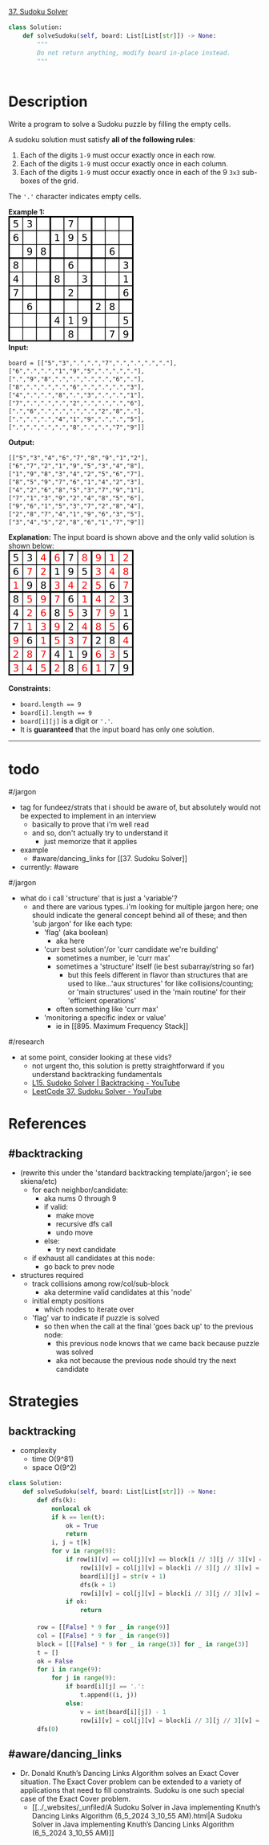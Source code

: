 [37. Sudoku Solver](https://leetcode.com/problems/sudoku-solver/)

```python
class Solution:
    def solveSudoku(self, board: List[List[str]]) -> None:
        """
        Do not return anything, modify board in-place instead.
        """
        
```

# Description

Write a program to solve a Sudoku puzzle by filling the empty cells.

A sudoku solution must satisfy **all of the following rules**:

1. Each of the digits `1-9` must occur exactly once in each row.
2. Each of the digits `1-9` must occur exactly once in each column.
3. Each of the digits `1-9` must occur exactly once in each of the 9 `3x3` sub-boxes of the grid.

The `'.'` character indicates empty cells.

**Example 1:**  
![](!assets/attachments/Pasted%20image%2020240420012147.png)  
**Input:** 
```
board = [["5","3",".",".","7",".",".",".","."],["6",".",".","1","9","5",".",".","."],[".","9","8",".",".",".",".","6","."],["8",".",".",".","6",".",".",".","3"],["4",".",".","8",".","3",".",".","1"],["7",".",".",".","2",".",".",".","6"],[".","6",".",".",".",".","2","8","."],[".",".",".","4","1","9",".",".","5"],[".",".",".",".","8",".",".","7","9"]]
```
**Output:**
```
[["5","3","4","6","7","8","9","1","2"],["6","7","2","1","9","5","3","4","8"],["1","9","8","3","4","2","5","6","7"],["8","5","9","7","6","1","4","2","3"],["4","2","6","8","5","3","7","9","1"],["7","1","3","9","2","4","8","5","6"],["9","6","1","5","3","7","2","8","4"],["2","8","7","4","1","9","6","3","5"],["3","4","5","2","8","6","1","7","9"]]
```
**Explanation:** The input board is shown above and the only valid solution is shown below:  
![](!assets/attachments/Pasted%20image%2020240420012205.png)  

**Constraints:**
- `board.length == 9`
- `board[i].length == 9`
- `board[i][j]` is a digit or `'.'`.
- It is **guaranteed** that the input board has only one solution.

---

# todo

#/jargon 
- tag for fundeez/strats that i should be aware of, but absolutely would not be expected to implement in an interview
	- basically to prove that i'm well read
	- and so, don't actually try to understand it
		- just memorize that it applies
- example
	- #aware/dancing_links for [[37. Sudoku Solver]]
- currently: #aware 


#/jargon 
- what do i call 'structure' that is just a 'variable'?
	- and there are various types..i'm looking for multiple jargon here; one should indicate the general concept behind all of these; and then 'sub jargon' for like each type: 
		- 'flag' (aka boolean)
			- aka here
		- 'curr best solution'/or 'curr candidate we're building'
			- sometimes a number, ie 'curr max'
			- sometimes a 'structure' itself (ie best subarray/string so far)
				- but this feels different in flavor than structures that are used to like...'aux structures' for like collisions/counting; or 'main structures' used in the 'main routine' for their 'efficient operations'
			- often something like 'curr max'
		- 'monitoring a specific index or value'
			- ie in [[895. Maximum Frequency Stack]]

#/research 
- at some point, consider looking at these vids?
	- not urgent tho, this solution is pretty straightforward if you understand backtracking fundamentals
	- [L15. Sudoko Solver | Backtracking - YouTube](https://www.youtube.com/watch?v=FWAIf_EVUKE)
	- [LeetCode 37. Sudoku Solver - YouTube](https://www.youtube.com/watch?v=lLixGoGuClc)

# References

## #backtracking 
- (rewrite this under the 'standard backtracking template/jargon'; ie see skiena/etc)
	- for each neighbor/candidate:
		- aka nums 0 through 9
		- if valid:
			- make move
			- recursive dfs call
			- undo move
		- else:
			- try next candidate
	- if exhaust all candidates at this node:
		- go back to prev node
- structures required
	- track collisions among row/col/sub-block
		- aka determine valid candidates at this 'node'
	- initial empty positions
		- which nodes to iterate over
	- 'flag' var to indicate if puzzle is solved
		- so then when the call at the final 'goes back up' to the previous node:
			- this previous node knows that we came back because puzzle was solved
			- aka not because the previous node should try the next candidate


# Strategies



## backtracking
- complexity
	- time O(9^81)
	- space O(9^2)

```python
class Solution:
    def solveSudoku(self, board: List[List[str]]) -> None:
        def dfs(k):
            nonlocal ok
            if k == len(t):
                ok = True
                return
            i, j = t[k]
            for v in range(9):
                if row[i][v] == col[j][v] == block[i // 3][j // 3][v] == False:
                    row[i][v] = col[j][v] = block[i // 3][j // 3][v] = True
                    board[i][j] = str(v + 1)
                    dfs(k + 1)
                    row[i][v] = col[j][v] = block[i // 3][j // 3][v] = False
                if ok:
                    return

        row = [[False] * 9 for _ in range(9)]
        col = [[False] * 9 for _ in range(9)]
        block = [[[False] * 9 for _ in range(3)] for _ in range(3)]
        t = []
        ok = False
        for i in range(9):
            for j in range(9):
                if board[i][j] == '.':
                    t.append((i, j))
                else:
                    v = int(board[i][j]) - 1
                    row[i][v] = col[j][v] = block[i // 3][j // 3][v] = True
        dfs(0)
```




## #aware/dancing_links

- Dr. Donald Knuth’s Dancing Links Algorithm solves an Exact Cover situation. The Exact Cover problem can be extended to a variety of applications that need to fill constraints. Sudoku is one such special case of the Exact Cover problem.
	- [[../_websites/_unfiled/A Sudoku Solver in Java implementing Knuth’s Dancing Links Algorithm (6_5_2024 3_10_55 AM).html|A Sudoku Solver in Java implementing Knuth’s Dancing Links Algorithm (6_5_2024 3_10_55 AM)]]
